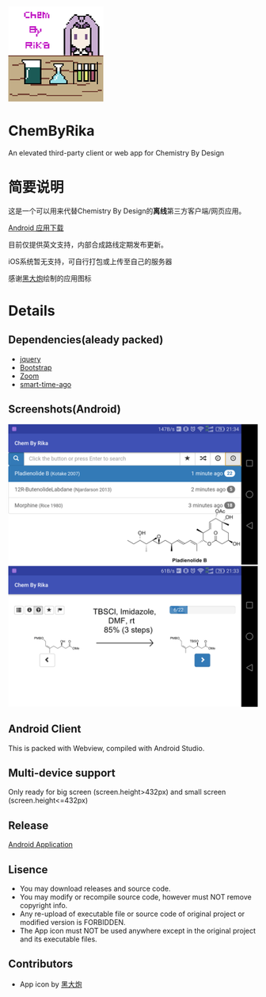 ![Icon](README/launcher.png)
# ChemByRika

An elevated third-party client or web app for Chemistry By Design

# 简要说明
这是一个可以用来代替Chemistry By Design的**离线**第三方客户端/网页应用。

[Android 应用下载](https://github.com/RikaSugisawa/ChemByRika/releases)

目前仅提供英文支持，内部合成路线定期发布更新。

iOS系统暂无支持，可自行打包或上传至自己的服务器

感谢[黑大炮](http://weibo.com/u/5347072417)绘制的应用图标

# Details

## Dependencies(aleady packed)
* [jquery](https://github.com/jquery/jquery)
* [Bootstrap](https://github.com/twbs/bootstrap)
* [Zoom](http://www.jqueryscript.net/zoom/Easy-jQuery-Image-Inner-Zoom-Plugin-evenZoom.html)
* [smart-time-ago](https://github.com/pragmaticly/smart-time-ago)

## Screenshots(Android)
![Image1](README/Screenshot1.png)
![Image2](README/Screenshot2.png)

## Android Client
This is packed with Webview, compiled with Android Studio.

## Multi-device support
Only ready for big screen (screen.height>432px) and small screen (screen.height<=432px)

## Release
[Android Application](https://github.com/RikaSugisawa/ChemByRika/releases)

## Lisence
* You may download releases and source code.
* You may modify or recompile source code, however must NOT remove copyright info.
* Any re-upload of executable file or source code of original project or modified version is FORBIDDEN.
* The App icon must NOT be used anywhere except in the original project and its executable files. 

## Contributors
* App icon by [黑大炮](http://weibo.com/u/5347072417)